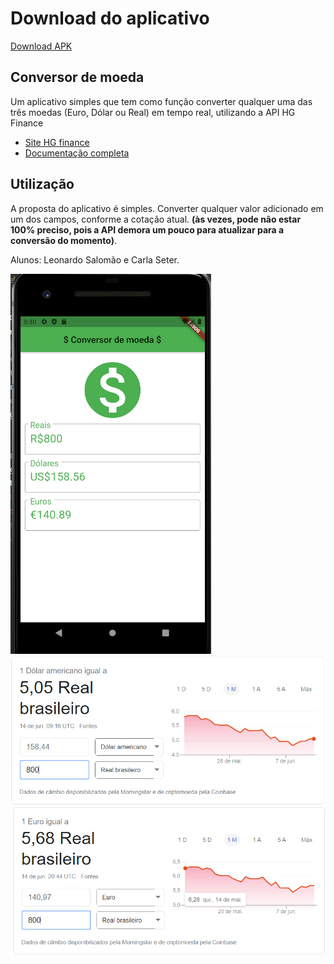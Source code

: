 # Download do aplicativo

<a id="raw-url" href="https://raw.githubusercontent.com/Nashzen/Conversor-de-moeda/blob/master/downloadApp/app-armeabi-v7a-release.apk">Download APK</a>


## Conversor de moeda

Um aplicativo simples que tem como função converter qualquer uma das três moedas (Euro, Dólar ou Real) em tempo real, utilizando a API HG Finance 

- [Site HG finance](https://hgbrasil.com/status/finance)
- [Documentação completa](https://console.hgbrasil.com/documentation/finance)

## Utilização

A proposta do aplicativo é simples. Converter qualquer valor adicionado em um dos campos, conforme a cotação atual. **(às vezes, pode não estar 100% preciso, pois a API demora um pouco para atualizar para a conversão do momento)**.

Alunos: Leonardo Salomão e Carla Seter.

![](/images/conversor.png) ![](/images/dolar_real.png) ![](/images/euro_real.png)

